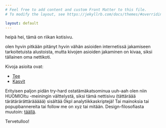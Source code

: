 ```yaml
---
# Feel free to add content and custom Front Matter to this file.
# To modify the layout, see https://jekyllrb.com/docs/themes/#overriding-theme-defaults

layout: default
---
```


heipä hei, tämä on riikan kotisivu.

olen hyvin pitkään pitänyt hyvin vähän asioiden internetissä jakamiseen tarkoitetuista alustoista, mutta kivojen asioiden jakaminen on kivaa, siksi tällainen oma nettikoti.

Kivoja asioita ovat:

* <a href='/teetietokanta/'>Tee</a>
* <a href='/kasvikennel/'>Kasvit</a>

Erityisen paljon pidän try-hard ostatämäkatsominua uuh-aah olen niin HUOMIOItu -meiningin välttelystä, siksi tämä nettisivu (tättäräää tärätärärättäräääää) sisältää 0kpl analytiikkaskriptejä! Tai mainoksia tai popupbannereita tai follow me on xyz tai mitään. Design-filosofiasta muutoin: <a href='https://motherfuckingwebsite.com/'>täällä</a>.

Tervetulloo!
